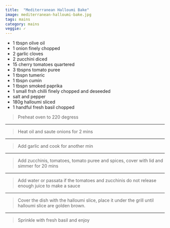 ```yaml
---
title:  "Mediterranean Halloumi Bake"
image: mediterranean-halloumi-bake.jpg
tags: mains
category: mains
veggie: ✓
---
```


* 1 tbspn olive oil
* 1 onion finely chopped
* 2 garlic cloves
* 2 zucchini diced
* 15 cherry tomatoes quartered
* 3 tbspns tomato puree
* 1 tbspn tumeric
* 1 tbspn cumin
* 1 tbspn smoked paprika
* 1 small frsh chilli finely chopped and deseeded
* salt and pepper
* 180g halloumi sliced
* 1 handful fresh basil chopped


> Preheat oven to 220 degress

---

> Heat oil and saute onions for 2 mins

---

> Add garlic and cook for another min

---

> Add zucchinis, tomatoes, tomato puree and spices, cover with lid and simmer for 20 mins

---

> Add water or passata if the tomatoes and zucchinis do not release enough juice to make a sauce

---

> Cover the dish with the halloumi slice, place it under the grill until halloumi slice are golden brown.

---

> Sprinkle with fresh basil and enjoy

